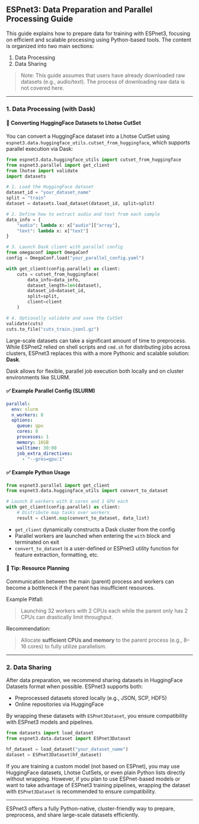## ESPnet3: Data Preparation and Parallel Processing Guide

This guide explains how to prepare data for training with ESPnet3, focusing on efficient and scalable processing using Python-based tools. The content is organized into two main sections:

1. Data Processing
2. Data Sharing

> Note: This guide assumes that users have already downloaded raw datasets (e.g., audio/text). The process of downloading raw data is not covered here.

---

### 1. Data Processing (with Dask)

#### 🔄 Converting HuggingFace Datasets to Lhotse CutSet
You can convert a HuggingFace dataset into a Lhotse CutSet using `espnet3.data.huggingface_utils.cutset_from_huggingface`, which supports parallel execution via Dask:

```python
from espnet3.data.huggingface_utils import cutset_from_huggingface
from espnet3.parallel import get_client
from lhotse import validate
import datasets

# 1. Load the HuggingFace dataset
dataset_id = "your_dataset_name"
split = "train"
dataset = datasets.load_dataset(dataset_id, split=split)

# 2. Define how to extract audio and text from each sample
data_info = {
    "audio": lambda x: x["audio"]["array"],
    "text": lambda x: x["text"]
}

# 3. Launch Dask client with parallel config
from omegaconf import OmegaConf
config = OmegaConf.load("your_parallel_config.yaml")

with get_client(config.parallel) as client:
    cuts = cutset_from_huggingface(
        data_info=data_info,
        dataset_length=len(dataset),
        dataset_id=dataset_id,
        split=split,
        client=client
    )

# 4. Optionally validate and save the CutSet
validate(cuts)
cuts.to_file("cuts_train.jsonl.gz")
```

Large-scale datasets can take a significant amount of time to preprocess. While ESPnet2 relied on shell scripts and `cmd.sh` for distributing jobs across clusters, ESPnet3 replaces this with a more Pythonic and scalable solution: **Dask**.

Dask allows for flexible, parallel job execution both locally and on cluster environments like SLURM.

#### ✅ Example Parallel Config (SLURM)
```yaml
parallel:
  env: slurm
  n_workers: 8
  options:
    queue: gpu
    cores: 8
    processes: 1
    memory: 16GB
    walltime: 30:00
    job_extra_directives:
      - "--gres=gpu:1"
```

#### ✅ Example Python Usage
```python
from espnet3.parallel import get_client
from espnet3.data.huggingface_utils import convert_to_dataset

# Launch 8 workers with 8 cores and 1 GPU each
with get_client(config.parallel) as client:
    # Distribute map tasks over workers
    result = client.map(convert_to_dataset, data_list)
```

- `get_client` dynamically constructs a Dask cluster from the config
- Parallel workers are launched when entering the `with` block and terminated on exit
- `convert_to_dataset` is a user-defined or ESPnet3 utility function for feature extraction, formatting, etc.

#### 🧠 Tip: Resource Planning
Communication between the main (parent) process and workers can become a bottleneck if the parent has insufficient resources.

Example Pitfall:
> Launching 32 workers with 2 CPUs each while the parent only has 2 CPUs can drastically limit throughput.

Recommendation:
> Allocate **sufficient CPUs and memory** to the parent process (e.g., 8–16 cores) to fully utilize parallelism.

---

### 2. Data Sharing

After data preparation, we recommend sharing datasets in HuggingFace Datasets format when possible. ESPnet3 supports both:
- Preprocessed datasets stored locally (e.g., JSON, SCP, HDF5)
- Online repositories via HuggingFace

By wrapping these datasets with `ESPnet3Dataset`, you ensure compatibility with ESPnet3 models and pipelines.

```python
from datasets import load_dataset
from espnet3.data.dataset import ESPnet3Dataset

hf_dataset = load_dataset("your_dataset_name")
dataset = ESPnet3Dataset(hf_dataset)
```

If you are training a custom model (not based on ESPnet), you may use HuggingFace datasets, Lhotse CutSets, or even plain Python lists directly without wrapping.
However, if you plan to use ESPnet-based models or want to take advantage of ESPnet3 training pipelines, wrapping the dataset with `ESPnet3Dataset` is recommended to ensure compatibility.

---

ESPnet3 offers a fully Python-native, cluster-friendly way to prepare, preprocess, and share large-scale datasets efficiently.
